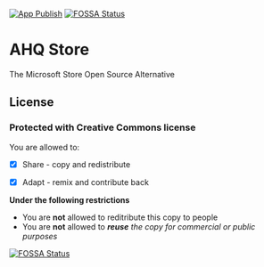 [![App Publish](https://github.com/ahqsoftwares/tauri-ahq-store/actions/workflows/publish.yml/badge.svg?branch=master)](https://github.com/ahqsoftwares/tauri-ahq-store/actions/workflows/publish.yml)
[![FOSSA Status](https://app.fossa.com/api/projects/git%2Bgithub.com%2Fahqsoftwares%2Ftauri-ahq-store.svg?type=shield)](https://app.fossa.com/projects/git%2Bgithub.com%2Fahqsoftwares%2Ftauri-ahq-store?ref=badge_shield)

# AHQ Store

The Microsoft Store Open Source Alternative

## License

### Protected with Creative Commons license
You are allowed to:

- [X] Share - copy and redistribute

- [X] Adapt - remix and contribute back

**Under the following restrictions**
- You are **not** allowed to reditribute this copy to people
- You are **not** allowed to _**reuse**_ *the copy for commercial or public purposes*

[![FOSSA Status](https://app.fossa.com/api/projects/git%2Bgithub.com%2Fahqsoftwares%2Ftauri-ahq-store.svg?type=large)](https://app.fossa.com/projects/git%2Bgithub.com%2Fahqsoftwares%2Ftauri-ahq-store?ref=badge_large)
